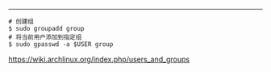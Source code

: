 

---

```
# 创建组
$ sudo groupadd group
# 将当前用户添加到指定组
$ sudo gpasswd -a $USER group
```

<https://wiki.archlinux.org/index.php/users_and_groups>